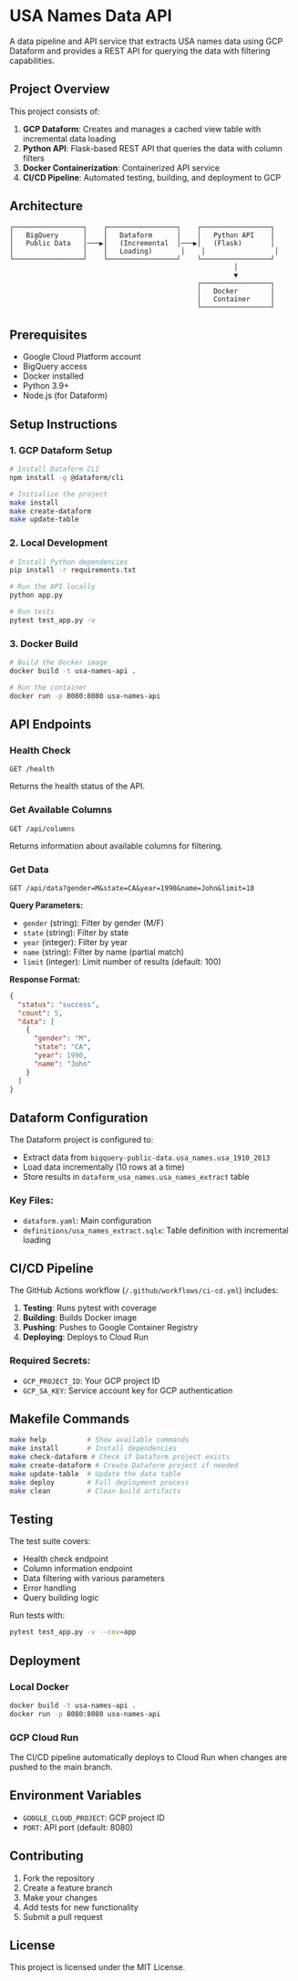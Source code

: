 # USA Names Data API

A data pipeline and API service that extracts USA names data using GCP Dataform and provides a REST API for querying the data with filtering capabilities.

## Project Overview

This project consists of:
1. **GCP Dataform**: Creates and manages a cached view table with incremental data loading
2. **Python API**: Flask-based REST API that queries the data with column filters
3. **Docker Containerization**: Containerized API service
4. **CI/CD Pipeline**: Automated testing, building, and deployment to GCP

## Architecture

```
┌─────────────────┐    ┌─────────────────┐    ┌─────────────────┐
│   BigQuery      │    │   Dataform      │    │   Python API    │
│   Public Data   │───▶│   (Incremental  │───▶│   (Flask)       │
│                 │    │   Loading)       │    │                 │
└─────────────────┘    └─────────────────┘    └─────────────────┘
                                                       │
                                                       ▼
                                              ┌─────────────────┐
                                              │   Docker        │
                                              │   Container     │
                                              └─────────────────┘
```

## Prerequisites

- Google Cloud Platform account
- BigQuery access
- Docker installed
- Python 3.9+
- Node.js (for Dataform)

## Setup Instructions

### 1. GCP Dataform Setup

```bash
# Install Dataform CLI
npm install -g @dataform/cli

# Initialize the project
make install
make create-dataform
make update-table
```

### 2. Local Development

```bash
# Install Python dependencies
pip install -r requirements.txt

# Run the API locally
python app.py

# Run tests
pytest test_app.py -v
```

### 3. Docker Build

```bash
# Build the Docker image
docker build -t usa-names-api .

# Run the container
docker run -p 8080:8080 usa-names-api
```

## API Endpoints

### Health Check
```
GET /health
```
Returns the health status of the API.

### Get Available Columns
```
GET /api/columns
```
Returns information about available columns for filtering.

### Get Data
```
GET /api/data?gender=M&state=CA&year=1990&name=John&limit=10
```

**Query Parameters:**
- `gender` (string): Filter by gender (M/F)
- `state` (string): Filter by state
- `year` (integer): Filter by year
- `name` (string): Filter by name (partial match)
- `limit` (integer): Limit number of results (default: 100)

**Response Format:**
```json
{
  "status": "success",
  "count": 5,
  "data": [
    {
      "gender": "M",
      "state": "CA",
      "year": 1990,
      "name": "John"
    }
  ]
}
```

## Dataform Configuration

The Dataform project is configured to:
- Extract data from `bigquery-public-data.usa_names.usa_1910_2013`
- Load data incrementally (10 rows at a time)
- Store results in `dataform_usa_names.usa_names_extract` table

### Key Files:
- `dataform.yaml`: Main configuration
- `definitions/usa_names_extract.sqlx`: Table definition with incremental loading

## CI/CD Pipeline

The GitHub Actions workflow (`/.github/workflows/ci-cd.yml`) includes:

1. **Testing**: Runs pytest with coverage
2. **Building**: Builds Docker image
3. **Pushing**: Pushes to Google Container Registry
4. **Deploying**: Deploys to Cloud Run

### Required Secrets:
- `GCP_PROJECT_ID`: Your GCP project ID
- `GCP_SA_KEY`: Service account key for GCP authentication

## Makefile Commands

```bash
make help          # Show available commands
make install       # Install dependencies
make check-dataform # Check if Dataform project exists
make create-dataform # Create Dataform project if needed
make update-table  # Update the data table
make deploy        # Full deployment process
make clean         # Clean build artifacts
```

## Testing

The test suite covers:
- Health check endpoint
- Column information endpoint
- Data filtering with various parameters
- Error handling
- Query building logic

Run tests with:
```bash
pytest test_app.py -v --cov=app
```

## Deployment

### Local Docker
```bash
docker build -t usa-names-api .
docker run -p 8080:8080 usa-names-api
```

### GCP Cloud Run
The CI/CD pipeline automatically deploys to Cloud Run when changes are pushed to the main branch.

## Environment Variables

- `GOOGLE_CLOUD_PROJECT`: GCP project ID
- `PORT`: API port (default: 8080)

## Contributing

1. Fork the repository
2. Create a feature branch
3. Make your changes
4. Add tests for new functionality
5. Submit a pull request

## License

This project is licensed under the MIT License. 